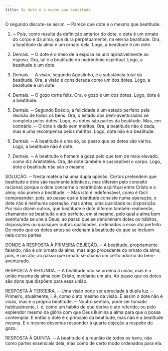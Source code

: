 ```yaml
---
title: Se dote é o mesmo que beatitude
---
```


O segundo discute-se assim. ─ Parece que dote é o mesmo que beatitude.  

1. ─ Pois, como resulta da definição anterior do dote, o dote é um ornato do corpo e da alma, que dura perpetuamente, na eterna beatitude. Ora, a beatitude da alma é um ornato dela. Logo, a beatitude é um dote.  

2. Demais. ─ O dote é o meio de a esposa se unir aprazívelmente ao esposo. Ora, tal é a beatitude do matrimônio espiritual. Logo, a beatitude é um dote.  

3. Demais. ─ A visão, segundo Agostinho, é a substância total da beatitude. Ora, a visão é considerada como um dos dotes. Logo, a beatitude é um dote.  

4. Demais. ─ O gozo torna feliz. Ora, o gozo é um dos dotes. Logo, dote é a beatitude.  

5. Demais. ─ Segundo Boécio, a felicidade é um estado perfeito pela reunião de todos os bens. Ora, o estado dos bem-aventurados se completa pelos dotes. Logo, os dotes são partes da beatitude.  Mas, em contrário. ─ O dote é dado sem méritos. Ora, a beatitude não é dada, mas é uma recompensa pelos méritos. Logo, dote não é a beatitude.  

2. Demais. ─ A beatitude é uma só, ao passo que os dotes são vários. Logo, a beatitude não é dote.  

3. Demais. ─ A beatitude o homem a goza pelo que tem de mais elevado, como diz Aristóteles. Ora, de dote também é susceptível o corpo. Logo, dote e beatitude não são o mesmo.  

SOLUÇÃO. ─ Nesta matéria há uma dupla opinião. Certos pretendem que beatitude e dote são realmente idênticos, mas diferem pelo conceito racional; porque o dote concerne o matrimônio espiritual entre Cristo e a alma; não porém a beatitude. ─ Mas isto é indefensável, como é fácil compreender; pois, ao passo que a beatitude consiste numa operação, o dote não é nenhuma operação, mas antes, uma qualidade ou disposição.  Por isso dizem outros, que beatitude e dote diferem também realmente, chamando-se beatitude o ato perfeito, em si mesmo, pelo qual a alma bem aventurada se une a Deus; ao passo que se denominam dotes os hábitos, disposições ou quaisquer outras qualidades, ordenados a esse ato perfeito. De modo que os dotes antes se ordenam à beatitude do que se incluem nela como partes.  

DONDE A RESPOSTA À PRIMEIRA OBJEÇÃO. ─ A beatitude, propriamente falando, não é um ornato da alma, mas algo procedente do ornato da alma, pois, é um ato; ao passo que ornato se chama um certo adorno do bem-aventurado.  

RESPOSTA À SEGUNDA. ─ A beatitude não se ordena à união, mas é a união mesma da alma com Cristo, mediante um ato. Ao passo que os dotes são dons que dispõem para essa união.  

RESPOSTA À TERCEIRA. ─ Uma visão pode ser apreciada à dupla luz. ─ Primeiro, atualmente, i. é, como o ato mesmo da visão. E assim o dote não é visão, mas é a própria beatitude. ─ Noutro sentido, pode ser tomado habitualmente, i. é, como um hábito de que deriva o ato referido; ou pelo esplendor mesmo da glória com que Deus ilumina a alma para que o possa contemplar. E então o dote é o princípio da beatitude, mas não é a beatitude mesma.  E o mesmo devemos responder à quarta objeção a respeito do gozo.  

RESPOSTA À QUINTA. ─ A beatitude é a reunião de todos os bens, não como partes essenciais dela, mas como de certo modo ordenados para ela.